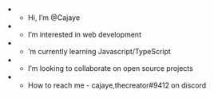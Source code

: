- - Hi, I’m @Cajaye
- - I’m interested in web development 
- - ’m currently learning Javascript/TypeScript
- - I’m looking to collaborate on open source projects 
- - How to reach me - cajaye,thecreator#9412 on discord
<!---
Cajaye/Cajaye is a ✨ special ✨ repository because its `README.md` (this file) appears on your GitHub profile.
You can click the Preview link to take a look at your changes.
--->
